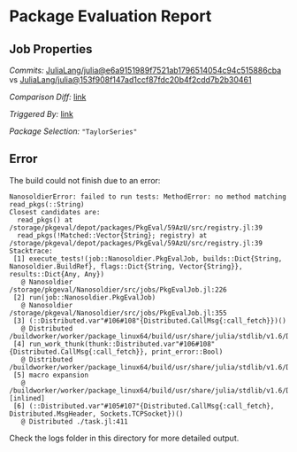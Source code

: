 # Package Evaluation Report

## Job Properties

*Commits:* [JuliaLang/julia@e6a9151989f7521ab1796514054c94c515886cba](https://github.com/JuliaLang/julia/commit/e6a9151989f7521ab1796514054c94c515886cba) vs [JuliaLang/julia@153f908f147ad1ccf87fdc20b4f2cdd7b2b30461](https://github.com/JuliaLang/julia/commit/153f908f147ad1ccf87fdc20b4f2cdd7b2b30461)

*Comparison Diff:* [link](https://github.com/JuliaLang/julia/compare/153f908f147ad1ccf87fdc20b4f2cdd7b2b30461..e6a9151989f7521ab1796514054c94c515886cba)

*Triggered By:* [link](https://github.com/JuliaLang/julia/pull/41288#issuecomment-864560826)

*Package Selection:* `"TaylorSeries"`

## Error

The build could not finish due to an error:

```
NanosoldierError: failed to run tests: MethodError: no method matching read_pkgs(::String)
Closest candidates are:
  read_pkgs() at /storage/pkgeval/depot/packages/PkgEval/59AzU/src/registry.jl:39
  read_pkgs(!Matched::Vector{String}; registry) at /storage/pkgeval/depot/packages/PkgEval/59AzU/src/registry.jl:39
Stacktrace:
 [1] execute_tests!(job::Nanosoldier.PkgEvalJob, builds::Dict{String, Nanosoldier.BuildRef}, flags::Dict{String, Vector{String}}, results::Dict{Any, Any})
   @ Nanosoldier /storage/pkgeval/Nanosoldier/src/jobs/PkgEvalJob.jl:226
 [2] run(job::Nanosoldier.PkgEvalJob)
   @ Nanosoldier /storage/pkgeval/Nanosoldier/src/jobs/PkgEvalJob.jl:355
 [3] (::Distributed.var"#106#108"{Distributed.CallMsg{:call_fetch}})()
   @ Distributed /buildworker/worker/package_linux64/build/usr/share/julia/stdlib/v1.6/Distributed/src/process_messages.jl:278
 [4] run_work_thunk(thunk::Distributed.var"#106#108"{Distributed.CallMsg{:call_fetch}}, print_error::Bool)
   @ Distributed /buildworker/worker/package_linux64/build/usr/share/julia/stdlib/v1.6/Distributed/src/process_messages.jl:63
 [5] macro expansion
   @ /buildworker/worker/package_linux64/build/usr/share/julia/stdlib/v1.6/Distributed/src/process_messages.jl:278 [inlined]
 [6] (::Distributed.var"#105#107"{Distributed.CallMsg{:call_fetch}, Distributed.MsgHeader, Sockets.TCPSocket})()
   @ Distributed ./task.jl:411
```

Check the logs folder in this directory for more detailed output.

